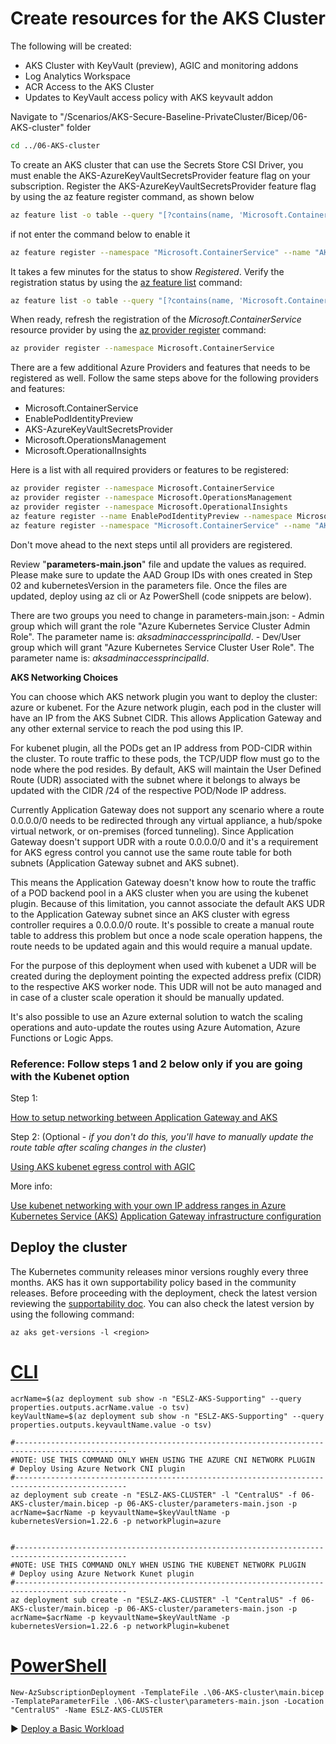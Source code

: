# Create resources for the AKS Cluster

The following will be created:

* AKS Cluster with KeyVault (preview), AGIC and monitoring addons
* Log Analytics Workspace
* ACR Access to the AKS Cluster
* Updates to KeyVault access policy with AKS keyvault addon

Navigate to "/Scenarios/AKS-Secure-Baseline-PrivateCluster/Bicep/06-AKS-cluster" folder

```bash
cd ../06-AKS-cluster
```

To create an AKS cluster that can use the Secrets Store CSI Driver, you must enable the AKS-AzureKeyVaultSecretsProvider feature flag on your subscription. Register the AKS-AzureKeyVaultSecretsProvider feature flag by using the az feature register command, as shown below

```bash
az feature list -o table --query "[?contains(name, 'Microsoft.ContainerService/AKS-AzureKeyVaultSecretsProvider')].{Name:name,State:properties.state}"
```

if not enter the command below to enable it

```bash
az feature register --namespace "Microsoft.ContainerService" --name "AKS-AzureKeyVaultSecretsProvider"
```

It takes a few minutes for the status to show *Registered*. Verify the registration status by using the [az feature list](https://docs.microsoft.com/en-us/cli/azure/feature#az_feature_list) command:

```bash
az feature list -o table --query "[?contains(name, 'Microsoft.ContainerService/AKS-AzureKeyVaultSecretsProvider')].{Name:name,State:properties.state}"
```

When ready, refresh the registration of the *Microsoft.ContainerService* resource provider by using the [az provider register](https://docs.microsoft.com/en-us/cli/azure/provider#az_provider_register) command:

```bash
az provider register --namespace Microsoft.ContainerService
```

There are a few additional Azure Providers and features that needs to be registered as well. Follow the same steps above for the following providers and features:

- Microsoft.ContainerService
- EnablePodIdentityPreview
- AKS-AzureKeyVaultSecretsProvider
- Microsoft.OperationsManagement
- Microsoft.OperationalInsights

Here is a list with all required providers or features to be registered:

```bash
az provider register --namespace Microsoft.ContainerService
az provider register --namespace Microsoft.OperationsManagement
az provider register --namespace Microsoft.OperationalInsights
az feature register --name EnablePodIdentityPreview --namespace Microsoft.ContainerService
az feature register --namespace "Microsoft.ContainerService" --name "AKS-AzureKeyVaultSecretsProvider"
```

Don't move ahead to the next steps until all providers are registered.

Review "**parameters-main.json**" file and update the values as required. Please make sure to update the AAD Group IDs with ones created in Step 02 and kubernetesVersion in the parameters file. Once the files are updated, deploy using az cli or Az PowerShell (code snippets are below).

There are two groups you need to change in parameters-main.json:
    - Admin group which will grant the role "Azure Kubernetes Service Cluster Admin Role". The parameter name is: *aksadminaccessprincipalId*.
        - Dev/User group which will grant "Azure Kubernetes Service Cluster User Role". The parameter name is: *aksadminaccessprincipalId*.

**AKS Networking Choices**

You can choose which AKS network plugin you want to deploy the cluster: azure or kubenet.
For the Azure network plugin, each pod in the cluster will have an IP from the AKS Subnet CIDR. This allows Application Gateway and any other external service to reach the pod using this IP.

For kubenet plugin, all the PODs get an IP address from POD-CIDR within the cluster. To route traffic to these pods, the TCP/UDP flow must go to the node where the pod resides. By default, AKS will maintain the User Defined Route (UDR) associated with the subnet where it belongs to always be updated with the CIDR /24 of the respective POD/Node IP address.

Currently Application Gateway does not support any scenario where a route 0.0.0.0/0 needs to be redirected through any virtual appliance, a hub/spoke virtual network, or on-premises (forced tunneling). Since Application Gateway doesn't support UDR with a route 0.0.0.0/0 and it's a requirement for AKS egress control you cannot use the same route table for both subnets (Application Gateway subnet and AKS subnet).

This means the Application Gateway doesn't know how to route the traffic of a POD backend pool in a AKS cluster when you are using the kubenet plugin. Because of this limitation, you cannot associate the default AKS UDR to the Application Gateway subnet since an AKS cluster with egress controller requires a 0.0.0.0/0 route. It's possible to create a manual route table to address this problem but once a node scale operation happens, the route needs to be updated again and this would require a manual update.

For the purpose of this deployment when used with kubenet a UDR will be created during the deployment pointing the expected address prefix (CIDR) to the respective AKS worker node. This UDR will not be auto managed and in case of a cluster scale operation it should be manually updated.

It's also possible to use an Azure external solution to watch the scaling operations and auto-update the routes using Azure Automation, Azure Functions or Logic Apps.

### Reference: Follow steps 1 and 2 below only if you are going with the Kubenet option

Step 1:

[How to setup networking between Application Gateway and AKS](https://azure.github.io/application-gateway-kubernetes-ingress/how-tos/networking/)

Step 2: (Optional - *if you don't do this, you'll have to manually update the route table after scaling changes in the cluster*)

[Using AKS kubenet egress control with AGIC](https://github.com/Welasco/AKS-AGIC-UDR-AutoUpdate)

More info:

[Use kubenet networking with your own IP address ranges in Azure Kubernetes Service (AKS)](https://docs.microsoft.com/en-us/azure/aks/configure-kubenet)
[Application Gateway infrastructure configuration](https://docs.microsoft.com/en-us/azure/application-gateway/configuration-infrastructure#supported-user-defined-routes)

## Deploy the cluster
The Kubernetes community releases minor versions roughly every three months. AKS has it own supportability policy based in the community releases. Before proceeding with the deployment, check the latest version reviewing the [supportability doc](https://docs.microsoft.com/en-us/azure/aks/supported-kubernetes-versions). You can also check the latest version by using the following command:

```azurecli
az aks get-versions -l <region>
```
# [CLI](#tab/CLI)

```azurecli
acrName=$(az deployment sub show -n "ESLZ-AKS-Supporting" --query properties.outputs.acrName.value -o tsv)
keyVaultName=$(az deployment sub show -n "ESLZ-AKS-Supporting" --query properties.outputs.keyvaultName.value -o tsv)

#-----------------------------------------------------------------------------------------------
#NOTE: USE THIS COMMAND ONLY WHEN USING THE AZURE CNI NETWORK PLUGIN
# Deploy Using Azure Network CNI plugin
#-----------------------------------------------------------------------------------------------
az deployment sub create -n "ESLZ-AKS-CLUSTER" -l "CentralUS" -f 06-AKS-cluster/main.bicep -p 06-AKS-cluster/parameters-main.json -p acrName=$acrName -p keyvaultName=$keyVaultName -p kubernetesVersion=1.22.6 -p networkPlugin=azure


#-----------------------------------------------------------------------------------------------
#NOTE: USE THIS COMMAND ONLY WHEN USING THE KUBENET NETWORK PLUGIN
# Deploy using Azure Network Kunet plugin
#-----------------------------------------------------------------------------------------------
az deployment sub create -n "ESLZ-AKS-CLUSTER" -l "CentralUS" -f 06-AKS-cluster/main.bicep -p 06-AKS-cluster/parameters-main.json -p acrName=$acrName -p keyvaultName=$keyVaultName -p kubernetesVersion=1.22.6 -p networkPlugin=kubenet
```

# [PowerShell](#tab/PowerShell)

```azurepowershell
New-AzSubscriptionDeployment -TemplateFile .\06-AKS-cluster\main.bicep -TemplateParameterFile .\06-AKS-cluster\parameters-main.json -Location "CentralUS" -Name ESLZ-AKS-CLUSTER
```

:arrow_forward: [Deploy a Basic Workload](./07-workload.md)
